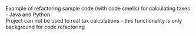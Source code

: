 Example of refactoring sample code (with code smells) for calculating taxes - Java and Python\
Project can not be used to real tax calculations - this functionality is only background for code refactoring
